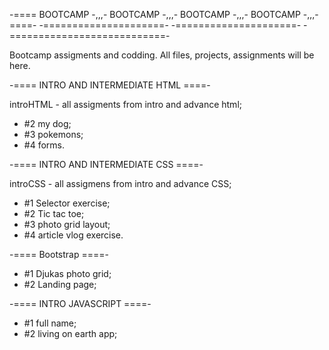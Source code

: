 -====   BOOTCAMP -,,,-  BOOTCAMP -,,,-  BOOTCAMP -,,,-  BOOTCAMP -,,,-  ====-
-=====================- -=====================- -===========================-


Bootcamp assigments and codding. All files, projects, assignments will be here.

-====   INTRO AND INTERMEDIATE HTML  ====-

introHTML - all assigments from intro and advance html; 
  - #2 my dog;
  - #3 pokemons;
  - #4 forms.

-====   INTRO AND INTERMEDIATE CSS ====-

introCSS - all assigmens from intro and advance CSS; 
  - #1 Selector exercise;
  - #2 Tic tac toe;
  - #3 photo grid layout;
  - #4 article vlog exercise.

  -====   Bootstrap  ====-
  - #1 Djukas photo grid;
  - #2 Landing page;


-====   INTRO JAVASCRIPT ====-
  - #1  full name;
  - #2 living on earth app;